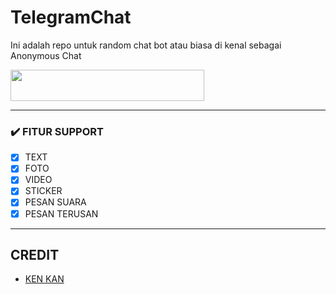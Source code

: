 # TelegramChat





Ini adalah repo untuk random chat bot atau biasa di kenal sebagai Anonymous Chat

<b>
<a href="https://heroku.com/deploy?template=https://github.com/kenkansaja/TelegramChat"><img src="https://img.shields.io/badge/BIKIN CUK-DI HEROKU-blue?style=plastic&logo=heroku&logoColor=red"width="310" height="50"/></a>
</b>



---
### ✔️ FITUR SUPPORT

- [X] TEXT
- [X] FOTO
- [X] VIDEO
- [X] STICKER
- [X] PESAN SUARA
- [X] PESAN TERUSAN
---
## CREDIT
* [KEN KAN](https://github.com/kenkansaja/TelegramChat)

